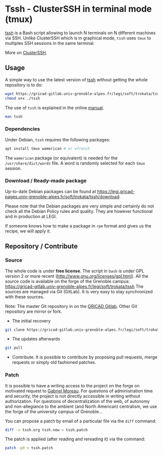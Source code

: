 # Tssh - ClusterSSH in terminal mode (tmux)

[tssh](https://gricad-gitlab.univ-grenoble-alpes.fr/legi/soft/trokata/tssh)
is a Bash script allowing to launch N terminals on N different machines via SSH.
Unlike ClusterSSH which is in graphical mode,
```tssh``` uses ```tmux``` to multiplex SSH sessions in the same terminal.

More on [ClusterSSH](https://github.com/duncs/clusterssh).

## Usage

A simple way to use the latest version of
[tssh]([https://gricad-gitlab.univ-grenoble-alpes.fr/legi/soft/trokata/tssh/-/raw/master/tssh?inline=false)
without getting the whole repository is to do:
```bash
wget https://gricad-gitlab.univ-grenoble-alpes.fr/legi/soft/trokata/tssh/-/raw/master/tssh?inline=false -O tssh
chmod u+x ./tssh
```

The use of ```tssh``` is explained in the online
[manual](https://legi.gricad-pages.univ-grenoble-alpes.fr/soft/trokata/tssh/).
```bash
man tssh
```

### Dependencies

Under Debian, ```tssh``` requires the following packages:
```bash
apt install tmux wamerican # or wfrench
```
The ```wamerican``` package (or equivalent) is needed for the ```/usr/share/dict/words``` file.
A word is randomly selected for each ```tmux``` session.

### Download / Ready-made package

Up-to-date Debian packages can be found at https://legi.gricad-pages.univ-grenoble-alpes.fr/soft/trokata/tssh/download.

Please note that the Debian packages are very simple
and certainly do not check all the Debian Policy rules and quality.
They are however functional and in production at LEGI.

If someone knows how to make a package in ```rpm``` format
and gives us the recipe, we will apply it.

## Repository / Contribute

### Source

The whole code is under **free license**.
The script in ```bash``` is under GPL version 2 or more recent (http://www.gnu.org/licenses/gpl.html).
All the source code is available on the forge of the Grenoble campus:
https://gricad-gitlab.univ-grenoble-alpes.fr/legi/soft/trokata/tssh
The sources are managed via Git (GitLab).
It is very easy to stay synchronized with these sources.

Note: The master Git repository in on the [GRICAD Gitlab](https://gricad-gitlab.univ-grenoble-alpes.fr/legi/soft/trokata/tssh).
Other Git repository are mirror or fork.

 * The initial recovery
```bash
git clone https://gricad-gitlab.univ-grenoble-alpes.fr/legi/soft/trokata/tssh
```
 * The updates afterwards
```bash
git pull
```
 * Contribute.
   It is possible to contribute by proposing pull requests,
   merge requests or simply old fashioned patches.

### Patch

It is possible to have a writing access to the project on the forge
on motivated request to [Gabriel Moreau](mailto:Gabriel.Moreau__AT__univ-grenoble-alpes.fr).
For questions of administration time and security,
the project is not directly accessible in writing without authorization.
For questions of decentralization of the web, of autonomy
and non-allegiance to the ambient (and North American) centralism,
we use the forge of the university campus of Grenoble...

You can propose a patch by email of a particular file via the ```diff``` command:
```bash
diff -u tssh.org tssh.new > tssh.patch
```
The patch is applied (after reading and rereading it) via the command:
```bash
patch -p0 < tssh.patch
```
